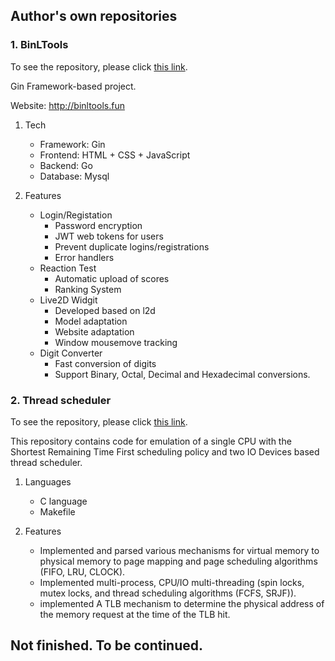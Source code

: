 ## Author's own repositories

### 1. BinLTools

To see the repository, please click [this link](https://github.com/BinL233/BinLTools_Gin).

Gin Framework-based project.

Website: http://binltools.fun

1. Tech
    - Framework: Gin
    - Frontend: HTML + CSS + JavaScript
    - Backend: Go
    - Database: Mysql

2. Features
    - Login/Registation
        - Password encryption
        - JWT web tokens for users
        - Prevent duplicate logins/registrations
        - Error handlers
    - Reaction Test
        - Automatic upload of scores
        - Ranking System
    - Live2D Widgit
        - Developed based on l2d
        - Model adaptation
        - Website adaptation
        - Window mousemove tracking
    - Digit Converter
        - Fast conversion of digits
        - Support Binary, Octal, Decimal and Hexadecimal conversions.


### 2. Thread scheduler

To see the repository, please click [this link](https://github.com/BinL233/Thread-scheduler).

This repository contains code for emulation of a single CPU with 
the Shortest Remaining Time First scheduling policy 
and two IO Devices based thread scheduler.

1. Languages
   - C language
   - Makefile

2. Features
   - Implemented and parsed various mechanisms for virtual memory to 
   physical memory to page mapping and page scheduling algorithms (FIFO, LRU, CLOCK).
   - Implemented multi-process, CPU/IO multi-threading 
   (spin locks, mutex locks, and thread scheduling algorithms (FCFS, SRJF)).
   - implemented A TLB mechanism to determine the 
   physical address of the memory request at the time of the TLB hit.

## Not finished. To be continued.